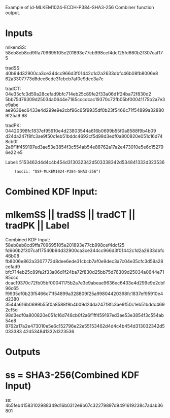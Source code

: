Example of id-MLKEM1024-ECDH-P384-SHA3-256 Combiner function output.

# Inputs
mlkemSS:
58eb8eb8cd9ffa709695105e201893e77cb998cef4dcf25fd660b2f307caf175

tradSS:  40b94d32900ca3ce344cc966d3f01442c1d2a2633dbfc46b08fb8006e8
62a3307773d8dee6ede31cbcb7af0e9dec3a7c

tradCT:  04e35cfc3d59a28cefad9bfc714eb25c89fe2f33a06d1f24ba72f830d2
5bb75d76309d25034a0644e7185cccdcac19370c72fb05bf00041175b2a7e3e9abe
ae9636ec6433e4d299e9e2cbf96c65f9935df0b23f5466c71f54899a328809f25a9
98

tradPK:  04420398fc1837ef95910e4d23803544a616b0699b55f0a8588f9b4b09
d24da247f8fc3ae9f50c1eb51bddc4692cf5d98d3edf0a800820e051c16d748cb0f
2a6f1ff459197ed3ae53e3854f3c554ab54e88762a17a2e473010e5e6c152796e22
e5

Label:  5153462d4d4c4b454d313032342d503338342d534841332d323536

        (ascii: "QSF-MLKEM1024-P384-SHA3-256")


# Combined KDF Input:
#  mlkemSS || tradSS || tradCT || tradPK || Label

Combined KDF Input: 58eb8eb8cd9ffa709695105e201893e77cb998cef4dcf25
fd660b2f307caf17540b94d32900ca3ce344cc966d3f01442c1d2a2633dbfc46b08
fb8006e862a3307773d8dee6ede31cbcb7af0e9dec3a7c04e35cfc3d59a28cefad9
bfc714eb25c89fe2f33a06d1f24ba72f830d25bb75d76309d25034a0644e7185ccc
dcac19370c72fb05bf00041175b2a7e3e9abeae9636ec6433e4d299e9e2cbf96c65
f9935df0b23f5466c71f54899a328809f25a99804420398fc1837ef95910e4d2380
3544a616b0699b55f0a8588f9b4b09d24da247f8fc3ae9f50c1eb51bddc4692cf5d
98d3edf0a800820e051c16d748cb0f2a6f1ff459197ed3ae53e3854f3c554ab54e8
8762a17a2e473010e5e6c152796e22e55153462d4d4c4b454d313032342d5033383
42d534841332d323536


# Outputs
# ss = SHA3-256(Combined KDF Input)

ss:
4b5feb41583102988349d16b0312e9b67c32279897d9491619238c7adab36801
